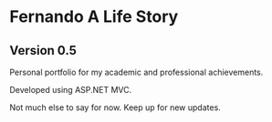 # Fernando A Life Story
## Version 0.5

Personal portfolio for my academic and professional achievements.

Developed using ASP.NET MVC.

Not much else to say for now.
Keep up for new updates.